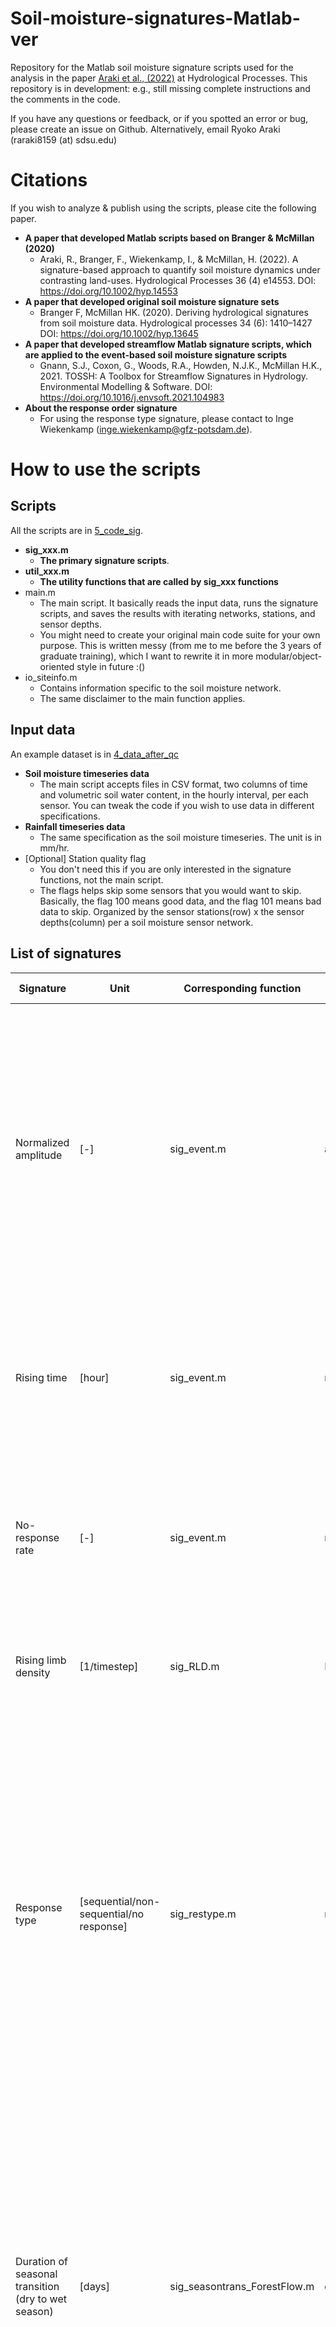 # Soil-moisture-signatures-Matlab-ver
Repository for the Matlab soil moisture signature scripts used for the analysis in the paper [Araki et al., (2022)](https://doi.org/10.1002/hyp.14553) at Hydrological Processes. This repository is in development: e.g., still missing complete instructions and the comments in the code.

If you have any questions or feedback, or if you spotted an error or bug, please create an issue on Github. Alternatively, email Ryoko Araki (raraki8159 (at) sdsu.edu)

# Citations 
If you wish to analyze & publish using the scripts, please cite the following paper. 
- **A paper that developed Matlab scripts based on Branger & McMillan (2020)**
    - Araki, R., Branger, F., Wiekenkamp, I., & McMillan, H. (2022). A signature-based approach to quantify soil moisture dynamics under contrasting land-uses. Hydrological Processes 36 (4) e14553. DOI: https://doi.org/10.1002/hyp.14553
- **A paper that developed original soil moisture signature sets**
    - Branger F, McMillan HK. (2020). Deriving hydrological signatures from soil moisture data. Hydrological processes 34 (6): 1410–1427 DOI: https://doi.org/10.1002/hyp.13645
- **A paper that developed streamflow Matlab signature scripts, which are applied to the event-based soil moisture signature scripts**
    - Gnann, S.J., Coxon, G., Woods, R.A., Howden, N.J.K., McMillan H.K., 2021. TOSSH: A Toolbox for Streamflow Signatures in Hydrology. Environmental Modelling & Software. DOI: https://doi.org/10.1016/j.envsoft.2021.104983
- **About the response order signature**
    - For using the response type signature, please contact to Inge Wiekenkamp (inge.wiekenkamp@gfz-potsdam.de). 

# How to use the scripts
## Scripts
All the scripts are in [5_code_sig](https://github.com/RY4GIT/Soil-moisture-signatures-Matlab-ver/tree/main/5_code_sig).
- **sig_xxx.m**
    -  **The primary signature scripts**. 
- **util_xxx.m**
    - **The utility functions that are called by sig_xxx functions**
- main.m
    - The main script. It basically reads the input data, runs the signature scripts, and saves the results with iterating networks, stations, and sensor depths.
    - You might need to create your original main code suite for your own purpose. This is written messy (from me to me before the 3 years of graduate training), which I want to rewrite it in more modular/object-oriented style in future :() 
- io_siteinfo.m
    - Contains information specific to the soil moisture network. 
    - The same disclaimer to the main function applies. 

## Input data
An example dataset is in [4_data_after_qc](https://github.com/RY4GIT/Soil-moisture-signatures-Matlab-ver/tree/main/4_data_after_qc/HB_F_cleaned_csv)
- **Soil moisture timeseries data**
    - The main script accepts files in CSV format, two columns of time and volumetric soil water content, in the hourly interval, per each sensor. You can tweak the code if you wish to use data in different specifications. 
- **Rainfall timeseries data**
    - The same specification as the soil moisture timeseries. The unit is in mm/hr. 
- [Optional] Station quality flag
    - You don't need this if you are only interested in the signature functions, not the main script. 
    - The flags helps skip some sensors that you would want to skip. Basically, the flag 100 means good data, and the flag 101 means bad data to skip. Organized by the sensor stations(row) x the sensor depths(column) per a soil moisture sensor network.
    

## List of signatures
| Signature                 | Unit                      | Corresponding function    | Output abbreviation   | Description |
| -------------             | -------------         | -------------             | -------------             | ------------- |
| Normalized amplitude      | [-]                       | sig_event.m               | amplitude             | Event amplitude was calculated as the difference between the soil moisture values at their maximum and at the start of the event, normalized using estimated field capacity and wilting point at the station  |
| Rising time               | [hour]                    | sig_event.m               | risingtime            | For each event, event rising time was calculated as the time-lag from the start of an event to the soil moisture peak  |
| No-response rate          | [-]                       | sig_event.m               | noresrate             | No-response rate was calculated as the number of events with no response divided by the number of all events  |
| Rising limb density       | [1/timestep]              | sig_RLD.m                 | RLD                   | Rising limb density was calculated as the inverse of the average rising time of all events |
| Response type             | [sequential/non-sequential/no response]               | sig_restype.m             | restype               | Response type was classified as ‘sequential’ when the response order was sequential from the shallow to the deeper sensor; as ‘non-sequential’ when the order of response times is non-sequential for at least one sensor; ‘No-response’ was assigned when none of the sensors responded |
| Duration of seasonal transition (dry to wet season)       | [days]            | sig_seasontrans_ForestFlow.m  | duration_dry2wet_p    | Seasonal transition signatures were calculated by fitting a piecewise linear model to the soil moisture timeseries for each wet-to-dry and dry-to-wet transition period. Transition duration was defined as the length of time between the start and the end day |
| Start date of seasonal transition (dry to wet season)     | [day of the year] | sig_seasontrans_ForestFlow.m  | sdate_dry2wet_p       | The start and end days of the transition were defined as the inflection points of the piecewise linear model, expressed in the day of the year.  |
| End date of seasonal transition (dry to wet season)       | [day of the year] | sig_seasontrans_ForestFlow.m  | edate_dry2wet_p       | Same as above  |
| Estimated field capacity  | [m3/m3]               | sig_fcwp.m                | fc                    | We calculated the estimated field capacity and wilting point as the peaks of the soil moisture PDF. First, peaks of the soil moisture PDF were detected. The peak with the largest volumetric soil moisture content was defined as the estimated field capacity |
| Estiamted wilting point   | [m3/m3]               | sig_fcwp.m                | wp                    |  The peak with the smallest volumetric soil moisture content was defined as the estimated wilting point |
| Distribution type         | [uni/bi/multi-modal]  | sig_pdf.m                 | disttype              | Soil moisture PDFs were classified according to the number of peaks into ‘unimodal’ (one peak), ‘bimodal’ (two peaks), or ‘multimodal’ (three or more peaks) |

![alt text](https://github.com/RY4GIT/SMSigxForestFlow/blob/master/readme/signature_schematics.png?raw=true)
